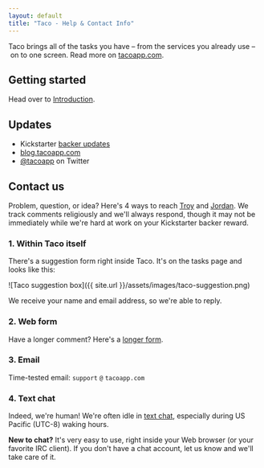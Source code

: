 ```yaml
---
layout: default
title: "Taco - Help & Contact Info"
---
```


Taco brings all of the tasks you have – from the services you already
use – on to one screen. Read more on [tacoapp.com](https://tacoapp.com).

## Getting started

Head over to [Introduction](/how-it-works/introduction.html).


## Updates

* Kickstarter [backer updates](http://kickstarter.com/projects/tacoapp/taco-basecamp-to-zendesk-all-your-tasks-in-one-pla/posts)
* [blog.tacoapp.com](http://blog.tacoapp.com/)
* [@tacoapp](https://twitter.com/tacoapp) on Twitter


## Contact us

Problem, question, or idea? Here's 4 ways to reach [Troy](https://twitter.com/troyd) and [Jordan](https://twitter.com/fixie). We track comments religiously and we'll always respond, though it may not be immediately while we're hard at work on your Kickstarter backer reward.

### 1. Within Taco itself

There's a suggestion form right inside Taco. It's on the tasks page and
looks like this:

![Taco suggestion box]({{ site.url }}/assets/images/taco-suggestion.png)

We receive your name and email address, so we're able to reply.

### 2. Web form

Have a longer comment? Here's a [longer form](https://tacoapp.com/feedback).

### 3. Email

Time-tested email: `support` `@` `tacoapp.com`

### 4. Text chat

Indeed, we're human! We're often idle in [text chat](https://tacoapp.com/chat), especially during US Pacific (UTC-8) waking hours. 

**New to chat?** It's very easy to use, right inside your Web browser
(or your favorite IRC client). If you don't have a chat account, let us
know and we'll take care of it.
